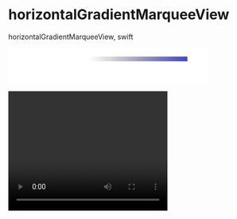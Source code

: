 # horizontalGradientMarqueeView
horizontalGradientMarqueeView, swift

![alt text](https://github.com/nextimon/horizontalGradientMarqueeView/blob/master/sample.png)

<video width="320" height="240" controls>
  <source src="https://github.com/nextimon/horizontalGradientMarqueeView/blob/master/sample.mov" type="video/mp4">
</video>
